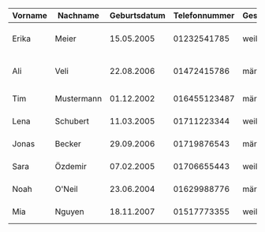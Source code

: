 | Vorname | Nachname   | Geburtsdatum | Telefonnummer | Geschlecht | Steuer_Id      | Religion    | Familienstand | Herkunftsland | Zubringerschule                             | Notfallkontakt   |
|---------|------------|--------------|--------------|------------|----------------|-------------|---------------|--------------|---------------------------------------------|------------------|
| Erika   | Meier      | 15.05.2005   | 01232541785  | weiblich   | 123/456/78901  | Christentum | ledig         | Deutschland  | Hermann-Voss-Realschule Wipperfürth         | Karin Meier      |
| Ali     | Veli       | 22.08.2006   | 01472415786  | männlich   | 857/813/4572   | Islam       | ledig         | Deutschland  | Hermann-Voss-Realschule Wipperfürth                    | Mehmet Veli      |
| Tim     | Mustermann | 01.12.2002   | 016455123487 | männlich   | 47/154/12457   | Buddhismus  | ledig         | Deutschland  | EVB Gymnasium Wipperfürth                   | Sabine Mustermann|
| Lena    | Schubert   | 11.03.2005   | 01711223344  | weiblich   | 218/547/96325  | Christentum | ledig         | Deutschland  | Gesamtschule Waldbröl                       | Thomas Schubert  |
| Jonas   | Becker     | 29.09.2006   | 01719876543  | männlich   | 315/774/55210  | Atheismus   | ledig         | Deutschland  | Realschule Nümbrecht                        | Anna Becker      |
| Sara    | Özdemir    | 07.02.2005   | 01706655443  | weiblich   | 564/220/78411  | Islam       | ledig         | Türkei       | Gymnasium Lindlar                           | Aylin Özdemir    |
| Noah    | O'Neil     | 23.06.2004   | 01629988776  | männlich   | 472/889/33107  |             | ledig         | USA  | Gesamtschule Marienheide                    | Peter O'Neil     |
| Mia     | Nguyen     | 18.11.2007   | 01517773355  | weiblich   | 690/145/22018  | Buddhismus  | ledig         | Vietnam      | Gesamtschule Waldbröl                       | Lan Nguyen       |
